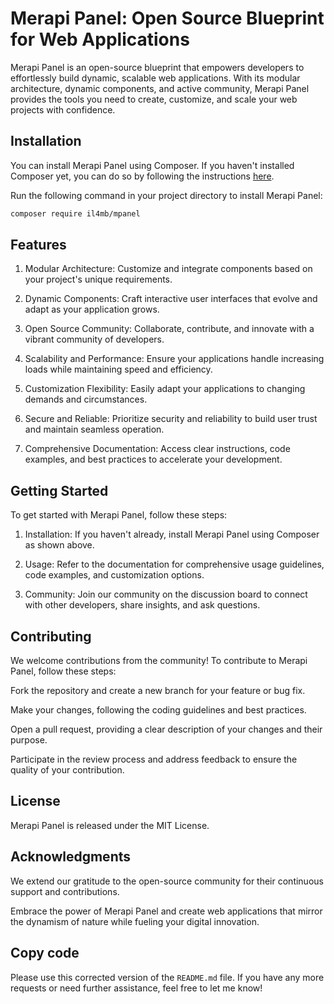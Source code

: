 # Merapi Panel: Open Source Blueprint for Web Applications
Merapi Panel is an open-source blueprint that empowers developers to effortlessly build dynamic, scalable web applications. With its modular architecture, dynamic components, and active community, Merapi Panel provides the tools you need to create, customize, and scale your web projects with confidence.

## Installation

You can install Merapi Panel using Composer. If you haven't installed Composer yet, you can do so by following the instructions [here](https://getcomposer.org/download/).

Run the following command in your project directory to install Merapi Panel:

```bash
composer require il4mb/mpanel
```
## Features
1. Modular Architecture: Customize and integrate components based on your project's unique requirements.
   
2. Dynamic Components: Craft interactive user interfaces that evolve and adapt as your application grows.
   
3. Open Source Community: Collaborate, contribute, and innovate with a vibrant community of developers.
   
4. Scalability and Performance: Ensure your applications handle increasing loads while maintaining speed and efficiency.
   
5. Customization Flexibility: Easily adapt your applications to changing demands and circumstances.
    
6. Secure and Reliable: Prioritize security and reliability to build user trust and maintain seamless operation.
    
7. Comprehensive Documentation: Access clear instructions, code examples, and best practices to accelerate your development.

## Getting Started
To get started with Merapi Panel, follow these steps:

1. Installation: If you haven't already, install Merapi Panel using Composer as shown above.

2. Usage: Refer to the documentation for comprehensive usage guidelines, code examples, and customization options.

3. Community: Join our community on the discussion board to connect with other developers, share insights, and ask questions.

## Contributing
We welcome contributions from the community! To contribute to Merapi Panel, follow these steps:

Fork the repository and create a new branch for your feature or bug fix.

Make your changes, following the coding guidelines and best practices.

Open a pull request, providing a clear description of your changes and their purpose.

Participate in the review process and address feedback to ensure the quality of your contribution.

## License
Merapi Panel is released under the MIT License.

## Acknowledgments
We extend our gratitude to the open-source community for their continuous support and contributions.

Embrace the power of Merapi Panel and create web applications that mirror the dynamism of nature while fueling your digital innovation.

## Copy code

Please use this corrected version of the `README.md` file. If you have any more requests or need further assistance, feel free to let me know!
